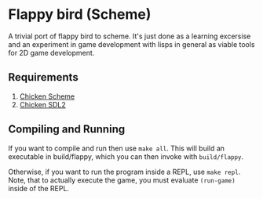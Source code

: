 # Flappy bird (Scheme)

A trivial port of flappy bird to scheme. It's just done as a learning excersise
and an experiment in game development with lisps in general as viable tools
for 2D game development.

## Requirements
1. [Chicken Scheme](http://www.call-cc.org/)
2. [Chicken SDL2](https://gitlab.com/jcroisant/chicken-sdl2)

## Compiling and Running
If you want to compile and run then use `make all`. This will build an executable 
in build/flappy, which you can then invoke with `build/flappy`.  

Otherwise, if you want to run the program inside a REPL, use `make repl`. Note,
that to actually execute the game, you must evaluate `(run-game)` inside of the REPL.


